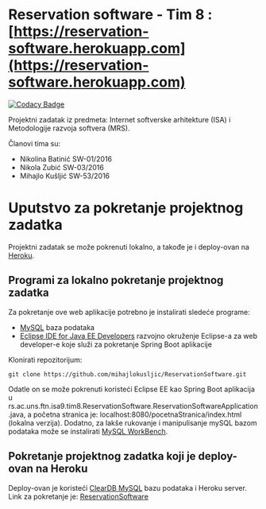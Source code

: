 # Reservation software - Tim 8 : [https://reservation-software.herokuapp.com](https://reservation-software.herokuapp.com)

[![Codacy Badge](https://api.codacy.com/project/badge/Grade/d9ee2959fe3d418d9cd05e706d3e1969)](https://app.codacy.com/app/mihajlokusljic/ReservationSoftware?utm_source=github.com&utm_medium=referral&utm_content=mihajlokusljic/ReservationSoftware&utm_campaign=Badge_Grade_Dashboard)

Projektni zadatak iz predmeta: Internet softverske arhitekture (ISA) i Metodologije razvoja softvera (MRS).

Članovi tima su:
* Nikolina Batinić SW-01/2016
* Nikola Zubić SW-03/2016
* Mihajlo Kušljić SW-53/2016

# Uputstvo za pokretanje projektnog zadatka
Projektni zadatak se može pokrenuti lokalno, a takođe je i deploy-ovan na [Heroku](https://www.heroku.com/).

## Programi za lokalno pokretanje projektnog zadatka
Za pokretanje ove web aplikacije potrebno je instalirati sledeće programe:
* [MySQL](https://www.mysql.com/downloads/) baza podataka
* [Eclipse IDE for Java EE Developers](https://www.eclipse.org/downloads/packages/release/kepler/sr2/eclipse-ide-java-ee-developers) razvojno okruženje Eclipse-a za web developer-e koje služi za pokretanje Spring Boot aplikacije

Klonirati repozitorijum:
```
git clone https://github.com/mihajlokusljic/ReservationSoftware.git
```
Odatle on se može pokrenuti koristeći Eclipse EE kao Spring Boot aplikacija u rs.ac.uns.ftn.isa9.tim8.ReservationSoftware.ReservationSoftwareApplication.java, a početna stranica je: localhost:8080/pocetnaStranica/index.html (lokalna verzija).
Dodatno, za lakše rukovanje i manipulisanje mySQL bazom podataka može se instalirati [MySQL WorkBench](https://www.mysql.com/products/workbench/).


## Pokretanje projektnog zadatka koji je deploy-ovan na Heroku
Deploy-ovan je koristeći [ClearDB MySQL](https://devcenter.heroku.com/articles/cleardb) bazu podataka i Heroku server.
Link za pokretanje je: [ReservationSoftware](http://reservation-software.herokuapp.com)
